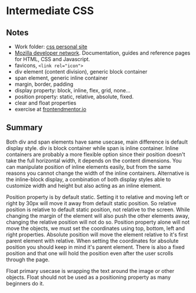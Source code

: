 # Intermediate CSS

## Notes

- Work folder: [css personal site](../css%20personal%20site/)
- [Mozilla developer network](https://developer.mozilla.org/en-US/). Documentation, guides and reference pages for HTML, CSS and Javascript.
- favicons, `<link rel="icon">`
- div element (content division), generic block container
- span element, generic inline container
- margin, border, padding
- display property: block, inline, flex, grid, none...
- position property: static, relative, absolute, fixed.
- clear and float properties
- exercise at [frontendmentor.io](https://www.frontendmentor.io/home)

## Summary

Both div and span elements have same usecase, main difference is default display style. div is block container while span is inline container. Inline containers are probably a more flexible option since their position doesn't take the full horizontal width, it depends on the content dimensions. You can manipulate position of inline elements easily, but from the same reasons you cannot change the width of the inline containers. Alternative is the inline-block display, a combination of both display styles able to customize width and height but also acting as an inline element.

Position property is by default static. Setting it to relative and moving left or right by 30px will move it away from default static position. So relative position is relative to default static position, not relative to the screen. While changing the margin of the element will also push the other elements away, changing the relative position will not do so. Position property alone will not move the objects, we must set the coordinates using top, bottom, left and right properties. Absolute position will move the element relative to it's first parent element with relative. When setting the coordinates for absolute position you should keep in mind it's parent element. There is also a fixed position and that one will hold the position even after the user scrolls through the page.

Float primary usecase is wrapping the text around the image or other objects. Float should not be used as a positioning property as many beginners do it.
